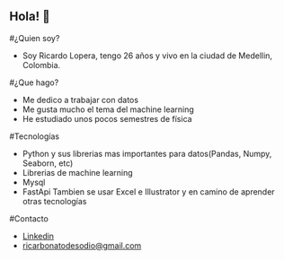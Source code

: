 ## Hola! 👋

#¿Quien soy?
- Soy Ricardo Lopera, tengo 26 años y vivo en la ciudad de Medellin, Colombia.

#¿Que hago?
- Me dedico a trabajar con datos
- Me gusta mucho el tema del machine learning
- He estudiado unos pocos semestres de física

#Tecnologías
- Python y sus librerias mas importantes para datos(Pandas, Numpy, Seaborn, etc)
- Librerias de machine learning
- Mysql
- FastApi
Tambien se usar Excel e Illustrator y en camino de aprender otras tecnologías

#Contacto
- [Linkedin](https://www.linkedin.com/in/ricardo-lopera-márquez-839602276/)
- ricarbonatodesodio@gmail.com
<!--
**Reekslab/Reekslab** is a ✨ _special_ ✨ repository because its `README.md` (this file) appears on your GitHub profile.

Here are some ideas to get you started:

- 🔭 I’m currently working on ...
- 🌱 I’m currently learning ...
- 👯 I’m looking to collaborate on ...
- 🤔 I’m looking for help with ...
- 💬 Ask me about ...
- 📫 How to reach me: ...
- 😄 Pronouns: ...
- ⚡ Fun fact: ...
-->
